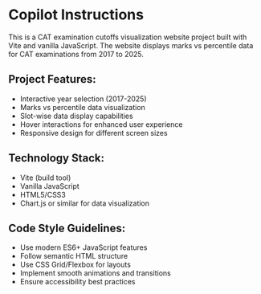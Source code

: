 # Copilot Instructions

<!-- Use this file to provide workspace-specific custom instructions to Copilot. For more details, visit https://code.visualstudio.com/docs/copilot/copilot-customization#_use-a-githubcopilotinstructionsmd-file -->

This is a CAT examination cutoffs visualization website project built with Vite and vanilla JavaScript. The website displays marks vs percentile data for CAT examinations from 2017 to 2025.

## Project Features:
- Interactive year selection (2017-2025)
- Marks vs percentile data visualization
- Slot-wise data display capabilities
- Hover interactions for enhanced user experience
- Responsive design for different screen sizes

## Technology Stack:
- Vite (build tool)
- Vanilla JavaScript
- HTML5/CSS3
- Chart.js or similar for data visualization

## Code Style Guidelines:
- Use modern ES6+ JavaScript features
- Follow semantic HTML structure
- Use CSS Grid/Flexbox for layouts
- Implement smooth animations and transitions
- Ensure accessibility best practices
